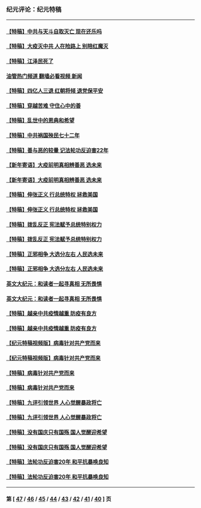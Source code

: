 ### 纪元评论：纪元特稿
---
#### [【特稿】中共与天斗自取灭亡 现在还乐吗](../../pages/nsc424/n13897482.md?02250330) 
#### [【特稿】大疫灭中共 人在险路上 别陪红魔灭](../../pages/nsc424/n13890697.md?02250330) 
#### [【特稿】江泽民死了](../../pages/nsc424/n13876300.md?02250330) 
#### [油管热门频道 翻墙必看视频 新闻](ok?02250330)
#### [【特稿】四亿人三退 红朝将倾 退党保平安](../../pages/nsc424/n13794378.md?02250330) 
#### [【特稿】穿越苦难 守住心中的善](../../pages/nsc424/n13784979.md?02250330) 
#### [【特稿】乱世中的恩典和希望](../../pages/nsc424/n13734687.md?02250330) 
#### [【特稿】中共祸国殃民七十二年](../../pages/nsc424/n13272607.md?02250330) 
#### [【特稿】善与恶的较量 记法轮功反迫害22年](../../pages/nsc424/n13086597.md?02250330) 
#### [【新年寄语】大疫前明真相辨善恶 选未来](../../pages/nsc424/n12660855.md?02250330) 
#### [【新年寄语】大疫前明真相辨善恶 选未来](../../pages/nsc424/n12660855.md?02250330) 
#### [【特稿】伸张正义 行总统特权 拯救美国](../../pages/nsc424/n12616806.md?02250330) 
#### [【特稿】伸张正义 行总统特权 拯救美国](../../pages/nsc424/n12616806.md?02250330) 
#### [【特稿】拨乱反正 宪法赋予总统特别权力](../../pages/nsc424/n12598306.md?02250330) 
#### [【特稿】拨乱反正 宪法赋予总统特别权力](../../pages/nsc424/n12598306.md?02250330) 
#### [【特稿】正邪相争 大选分左右 人民选未来](../../pages/nsc424/n12545208.md?02250330) 
#### [【特稿】正邪相争 大选分左右 人民选未来](../../pages/nsc424/n12545208.md?02250330) 
#### [英文大纪元：和读者一起寻真相 无所畏惧](../../pages/nsc424/n12542027.md?02250330) 
#### [英文大纪元：和读者一起寻真相 无所畏惧](../../pages/nsc424/n12542027.md?02250330) 
#### [【特稿】越亲中共疫情越重 防疫有良方](../../pages/nsc424/n12042989.md?02250330) 
#### [【特稿】越亲中共疫情越重 防疫有良方](../../pages/nsc424/n12042989.md?02250330) 
#### [【纪元特稿视频版】病毒针对共产党而来](../../pages/nsc424/n11977328.md?02250330) 
#### [【纪元特稿视频版】病毒针对共产党而来](../../pages/nsc424/n11977328.md?02250330) 
#### [【特稿】病毒针对共产党而来](../../pages/nsc424/n11928818.md?02250330) 
#### [【特稿】病毒针对共产党而来](../../pages/nsc424/n11928818.md?02250330) 
#### [【特稿】九评引领世界 人心觉醒暴政将亡](../../pages/nsc424/n11660496.md?02250330) 
#### [【特稿】九评引领世界 人心觉醒暴政将亡](../../pages/nsc424/n11660496.md?02250330) 
#### [【特稿】没有国庆只有国殇 国人觉醒迎希望](../../pages/nsc424/n11549354.md?02250330) 
#### [【特稿】没有国庆只有国殇 国人觉醒迎希望](../../pages/nsc424/n11549354.md?02250330) 
#### [【特稿】法轮功反迫害20年 和平抗暴唤良知](../../pages/nsc424/n11389135.md?02250330) 
#### [【特稿】法轮功反迫害20年 和平抗暴唤良知](../../pages/nsc424/n11389135.md?02250330) 

---
#### 第 [ [47](./47.md?02250330) / [46](./46.md?02250330) / [45](./45.md?02250330) / [44](./44.md?02250330) / [43](./43.md?02250330) / [42](./42.md?02250330) / [41](./41.md?02250330) / [40](./40.md?02250330) ] 页
